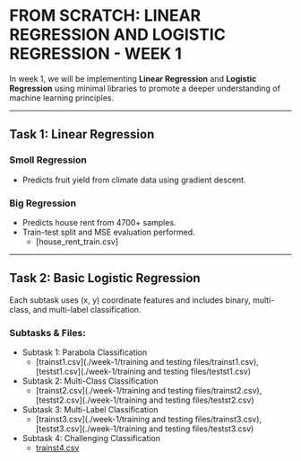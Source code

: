 # FROM SCRATCH: LINEAR REGRESSION AND LOGISTIC REGRESSION - WEEK 1

In week 1, we will be implementing **Linear Regression** and **Logistic Regression** using minimal libraries to promote a deeper understanding of machine learning principles.

---

## Task 1: Linear Regression

### Smoll Regression
- Predicts fruit yield from climate data using gradient descent. 
### Big Regression
- Predicts house rent from 4700+ samples.  
- Train-test split and MSE evaluation performed.   
  - [house_rent_train.csv] 
---

## Task 2: Basic Logistic Regression

Each subtask uses (x, y) coordinate features and includes binary, multi-class, and multi-label classification.

### Subtasks & Files:
- Subtask 1: Parabola Classification  
  - [trainst1.csv](./week-1/training and testing files/trainst1.csv), [testst1.csv](./week-1/training and testing files/testst1.csv)
- Subtask 2: Multi-Class Classification  
  - [trainst2.csv](./week-1/training and testing files/trainst2.csv), [testst2.csv](./week-1/training and testing files/testst2.csv)
- Subtask 3: Multi-Label Classification  
  - [trainst3.csv](./week-1/training and testing files/trainst3.csv), [testst3.csv](./week-1/training and testing files/testst3.csv)
- Subtask 4: Challenging Classification  
  - [trainst4.csv](./wee)
